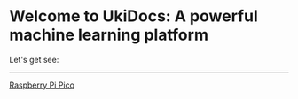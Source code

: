 # Welcome to UkiDocs: A powerful machine learning platform
Let's get see:
______________________________________________________________________________________________________________________________________________________________________________________________________________________________________________________________________________________________________________________________________________________________________
[Raspberry Pi Pico](https://ukicomputers.github.io/ukidocs/pico)
